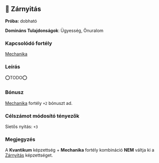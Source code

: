 ## 🔵 Zárnyitás

**Próba:** dobható

**Domináns Tulajdonságok**: Ügyesség, Önuralom

### Kapcsolódó fortély

[Mechanika](mechanika.md)

### Leírás

⭕TODO⭕

### Bónusz

[Mechanika](../fortelyok.altalanos/mechanika.md) fortély `+2` bónuszt ad.

### Célszámot módosító tényezők

Sietős nyitás: `+3`

### Megjegyzés

A **Kvantikum** képzettség + **Mechanika** fortély kombináció **NEM** váltja ki a [Zárnyitás](zarnyitas.md) képzettséget.
